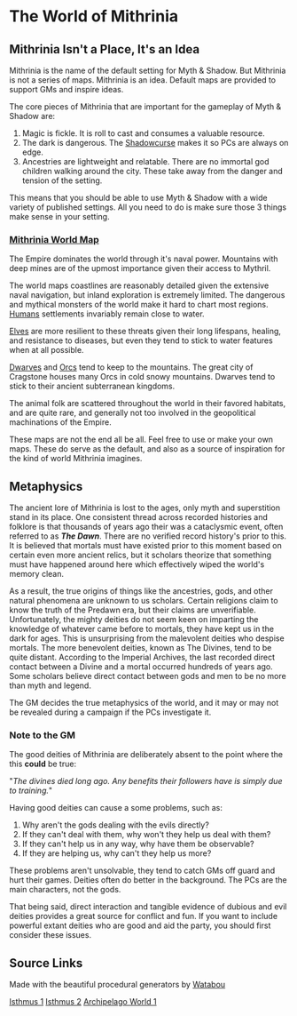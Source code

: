 # The World of Mithrinia

## Mithrinia Isn't a Place, It's an Idea

Mithrinia is the name of the default setting for Myth & Shadow. But Mithrinia is not a series of maps. Mithrinia is an idea. Default maps are provided to support GMs and inspire ideas.

The core pieces of Mithrinia that are important for the gameplay of Myth & Shadow are:

1. Magic is fickle. It is roll to cast and consumes a valuable resource.
2. The dark is dangerous. The [Shadowcurse](../../Game%20Procedures/Hazards/Shadowcurse.md) makes it so PCs are always on edge.
3. Ancestries are lightweight and relatable. There are no immortal god children walking around the city. These take away from the danger and tension of the setting.

This means that you should be able to use Myth & Shadow with a wide variety of published settings. All you need to do is make sure those 3 things make sense in your setting.

### [Mithrinia World Map](Maps/Mithrinia%20World%20Map.md)

The Empire dominates the world through it's naval power. Mountains with deep mines are of the upmost importance given their access to Mythril.

The world maps coastlines are reasonably detailed given the extensive naval navigation, but inland exploration is extremely limited. The dangerous and mythical monsters of the world make it hard to chart most regions. [Humans](../../Player%20Characters/Ancenstries/The%20People%20of%20Mithrinia/Humans.md) settlements invariably remain close to water.

[Elves](../../Player%20Characters/Ancenstries/The%20People%20of%20Mithrinia/Elves.md) are more resilient to these threats given their long lifespans, healing, and resistance to diseases, but even they tend to stick to water features when at all possible.

[Dwarves](../../Player%20Characters/Ancenstries/The%20People%20of%20Mithrinia/Dwarves.md) and [Orcs](../../Player%20Characters/Ancenstries/The%20People%20of%20Mithrinia/Elves.md#Deep%20Elf%20(Orc)) tend to keep to the mountains. The great city of Cragstone houses many Orcs in cold snowy mountains. Dwarves tend to stick to their ancient subterranean kingdoms.

The animal folk are scattered throughout the world in their favored habitats, and are quite rare, and generally not too involved in the geopolitical machinations of the Empire.

These maps are not the end all be all. Feel free to use or make your own maps. These do serve as the default, and also as a source of inspiration for the kind of world Mithrinia imagines.

## Metaphysics

The ancient lore of Mithrinia is lost to the ages, only myth and superstition stand in its place. One consistent thread across recorded histories and folklore is that thousands of years ago their was a cataclysmic event, often referred to as ***The Dawn***. There are no verified record history's prior to this. It is believed that mortals must have existed prior to this moment based on certain even more ancient relics, but it scholars theorize that something must have happened around here which effectively wiped the world's memory clean.

As a result, the true origins of things like the ancestries, gods, and other natural phenomena are unknown to us scholars. Certain religions claim to know the truth of the Predawn era, but their claims are unverifiable. Unfortunately, the mighty deities do not seem keen on imparting the knowledge of whatever came before to mortals, they have kept us in the dark for ages. This is unsurprising from the malevolent deities who despise mortals. The more benevolent deities, known as The Divines, tend to be quite distant. According to the Imperial Archives, the last recorded direct contact between a Divine and a mortal occurred hundreds of years ago. Some scholars believe direct contact between gods and men to be no more than myth and legend.

The GM decides the true metaphysics of the world, and it may or may not be revealed during a campaign if the PCs investigate it.

### Note to the GM

The good deities of Mithrinia are deliberately absent to the point where the this **could** be true:

"*The divines died long ago. Any benefits their followers have is simply due to training.*"

Having good deities can cause a some problems, such as:

1. Why aren't the gods dealing with the evils directly?
2. If they can't deal with them, why won't they help us deal with them?
3. If they can't help us in any way, why have them be observable?
4. If they are helping us, why can't they help us more?

These problems aren't unsolvable, they tend to catch GMs off guard and hurt their games. Deities often do better in the background. The PCs are the main characters, not the gods.

That being said, direct interaction and tangible evidence of dubious and evil deities provides a great source for conflict and fun. If you want to include powerful extant deities who are good and aid the party, you should first consider these issues.

## Source Links

Made with the beautiful procedural generators by [Watabou](https://watabou.github.io/)

[Isthmus 1](https://watabou.github.io/perilous-shores/?seed=1103575137&tags=highland,lake,woodland,difficult,neutral&hexes=3)
[Isthmus 2](https://watabou.github.io/perilous-shores/?seed=1008532271&tags=highland,lake,woodland,difficult,neutral&w=1800&h=1800&hexes=3)
[Archipelago World 1](https://watabou.github.io/perilous-shores/?seed=278080823&tags=archipelago,neutral,highland,safe,woodland&w=2700&h=2700)
